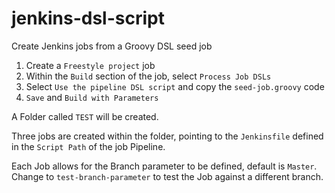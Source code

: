 # jenkins-dsl-script
Create Jenkins jobs from a Groovy DSL seed job

1. Create a `Freestyle project` job
2. Within the ```Build``` section of the job, select ```Process Job DSLs```
3. Select ```Use the pipeline DSL script``` and copy the ```seed-job.groovy``` code
4. ```Save``` and ```Build with Parameters```

A Folder called ```TEST``` will be created.

Three jobs are created within the folder, pointing to the ```Jenkinsfile``` defined in the ```Script Path``` of the job Pipeline.

Each Job allows for the Branch parameter to be defined, default is ```Master```. Change to ```test-branch-parameter``` to test the Job against a different branch.